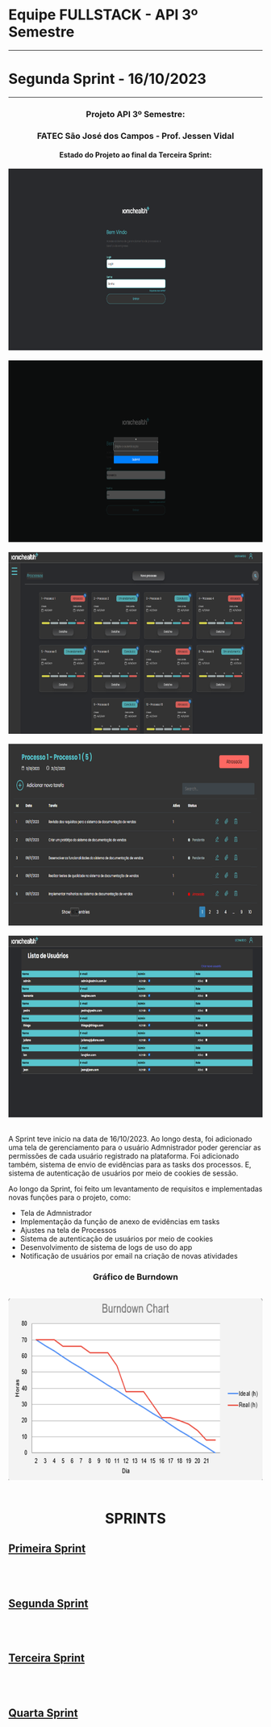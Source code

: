 
Equipe FULLSTACK - API 3º Semestre
==================================
**********************************
  Segunda Sprint - 16/10/2023
  ============================
  ****************************
###  <div align="center"> Projeto API 3º Semestre: </div>
  ### <div align="center"> FATEC São José dos Campos - Prof. Jessen Vidal </div>



  #### <div align="center"> Estado do Projeto ao final da Terceira Sprint: </div>
  
  <div align="center"> <img src="/readme/home.png "width="640" height="360"> </div>
  <br>
  <div align="center"> <img src="/readme/autentic.png "width="640" height="360"> </div>
  <br>
  <div align="center"> <img src="/readme/processos.png "width="640" height="360"> </div>
  <br>
  <div align="center"> <img src="/readme/task.png "width="640" height="360"> </div>
  <br>
  <div align="center"> <img src="/readme/admin.png "width="640" height="360"> </div>
  <br>
  
  

 
 
A Sprint teve inicio na data de 16/10/2023. Ao longo desta, foi adicionado uma tela de gerenciamento para o usuário Admnistrador poder gerenciar as permissões de cada usuário registrado na plataforma. Foi adicionado também, sistema de envio de evidências para as tasks dos processos. E, sistema de autenticação de usuários por meio de cookies de sessão.





Ao longo da Sprint, foi feito um levantamento de requisitos e implementadas novas funções para o projeto, como:


- Tela de Admnistrador
- Implementação da função de anexo de evidências em tasks
- Ajustes na tela de Processos
- Sistema de autenticação de usuários por meio de cookies
- Desenvolvimento de sistema de logs de uso do app
- Notificação de usuários por email na criação de novas atividades
  

### <p align = "center">Gráfico de Burndown


 <br>
  <div align="center"> <img src="/readme/burndown3.png "width="640" height="360"> </div>
  <br>
  
  
  # <p align="center">SPRINTS

  ## <a href="https://github.com/Equipe-FULLSTACK/API-3/tree/Sprint1">Primeira Sprint</a>
  ## <br>
  ## <a href="">Segunda Sprint</a>
  ## <br>
  ## <a href="">Terceira Sprint</a>
  ## <br>
  ## <a href="">Quarta Sprint</a>
